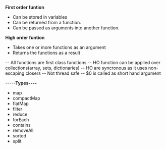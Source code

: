 **First order funtion**
 
 - Can be stored in variables
 - Can be returned from a function.
 - Can be passed as arguments into another function.
 
**High order funtion**
 
 - Takes one or more functions as an argument
 - Returns the functions as a result
 
 -- All functions are first class functions
 -- HO function can be applied over collections(array, sets, dictionaries)
 -- HO are syncronous as it uses non-escaping closers
 -- Not thread safe
 -- $0 is called as short hand argument
 
 **-----Types----**
 - map
 - compactMap
 - flatMap
 - filter
 - reduce
 - forEach
 - contains
 - removeAll
 - sorted
 - split

